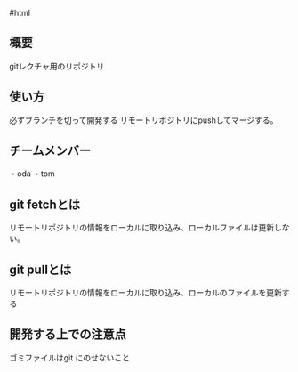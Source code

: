 #html

## 概要
gitレクチャ用のリポジトリ

## 使い方
必ずブランチを切って開発する
リモートリポジトリにpushしてマージする。

## チームメンバー
・oda
・tom

## git fetchとは
リモートリポジトリの情報をローカルに取り込み、ローカルファイルは更新しない。

## git pullとは
リモートリポジトリの情報をローカルに取り込み、ローカルのファイルを更新する

## 開発する上での注意点
ゴミファイルはgit にのせないこと
